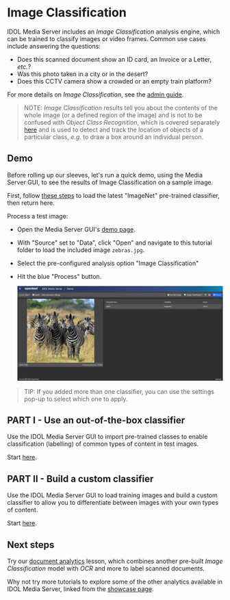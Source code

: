 # Image Classification

IDOL Media Server includes an *Image Classification* analysis engine, which can be trained to classify images or video frames.  Common use cases include answering the questions:

- Does this scanned document show an ID card, an Invoice or a Letter, *etc.*?
- Was this photo taken in a city or in the desert?
- Does this CCTV camera show a crowded or an empty train platform?

For more details on *Image Classification*, see the [admin guide](https://www.microfocus.com/documentation/idol/IDOL_24_2/MediaServer_24.2_Documentation/Help/Content/Operations/Analyze/ImageClass.htm).

> NOTE: *Image Classification* results tell you about the contents of the whole image (or a defined region of the image) and is not to be confused with *Object Class Recognition*, which is covered separately [here](../object-class-recognition/README.md) and is used to detect and track the location of objects of a particular class, *e.g.* to draw a box around an individual person.

## Demo

Before rolling up our sleeves, let's run a quick demo, using the Media Server GUI, to see the results of Image Classification on a sample image.

First, follow [these steps](PART_I#import-pre-defined-classifiers) to load the latest "ImageNet" pre-trained classifier, then return here.

Process a test image:
- Open the Media Server GUI's [demo page](http://localhost:14000/a=gui#/demo).
- With "Source" set to "Data", click "Open" and navigate to this tutorial folder to load the included image `zebras.jpg`.
- Select the pre-configured analysis option "Image Classification"
- Hit the blue "Process" button.

    ![gui-demo](figs/gui-demo.png)

> TIP: If you added more than one classifier, you can use the settings pop-up to select which one to apply. 

## PART I - Use an out-of-the-box classifier

Use the IDOL Media Server GUI to import pre-trained classes to enable classification (labelling) of common types of content in test images.

Start [here](PART_I.md).

## PART II - Build a custom classifier

Use the IDOL Media Server GUI to load training images and build a custom classifier to allow you to differentiate between images with your own types of content.

Start [here](PART_II.md).

## Next steps

Try our [document analytics](../optical-character-recognition/PART_II.md) lesson, which combines another pre-built *Image Classification* model with *OCR* and more to label scanned documents.

Why not try more tutorials to explore some of the other analytics available in IDOL Media Server, linked from the [showcase page](../README.md).
